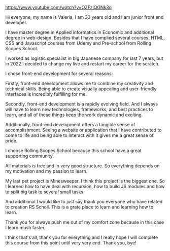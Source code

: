 https://www.youtube.com/watch?v=OZFzlQGNk3o

Hi everyone, my name is Valeria, I am 33 years old and I am junior front end developer.

I have master degree in Applied informatics in Economic and additional degree in web-design.
Besides that I have complied several courses, HTML, CSS and Javascript courses from Udemy and Pre-school from Rolling Scopes School.

I worked as logistic specialist in big Japanese company for last 7 years, but in 2022 I decided to change my live and restart my career for the scratch.

I chose front-end development for several reasons:

Firstly, front-end development allows me to combine my creativity and technical skills.
Being able to create visually appealing and user-friendly interfaces is incredibly fulfilling for me.

Secondly, front-end development is a rapidly evolving field. And I always will have to learn new technologies, frameworks, and best practices to learn, and all of these things keep the work dynamic and exciting. 

Additionally, front-end development offers a tangible sense of accomplishment. Seeing a website or application that I have contributed to come to life and being able to interact with it gives me a great sense of pride.

I choose Rolling Scopes School because this school have a great supporting community.

All materials is free and in very good structure. So everything depends on my motivation and my passion to learn.

My last pet project is Minesweeper. I think this project is the biggest one.
So I learned how to have deal with recursion, how to build JS modules and how to split big task to several small tasks.

And additional I would like to just say thank you everyone who have related to creation RS Scholl.
This is a grate place to learn and learning how to learn.

Thank you for always push me out of my comfort zone because in this case I learn mush faster.

I think that's all, thank you for everything and I really hope I will complete this course from this point until very very end. Thank you, bye! 
